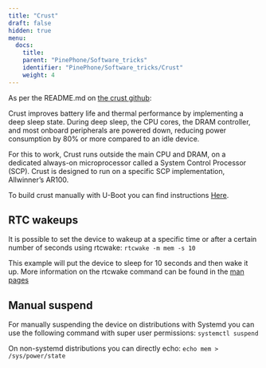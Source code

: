 ```yaml
---
title: "Crust"
draft: false
hidden: true
menu:
  docs:
    title:
    parent: "PinePhone/Software_tricks"
    identifier: "PinePhone/Software_tricks/Crust"
    weight: 4
---
```


As per the README.md on [the crust github](https://github.com/crust-firmware/crust):

Crust improves battery life and thermal performance by implementing a deep sleep state. During deep sleep, the CPU cores, the DRAM controller, and most onboard peripherals are powered down, reducing power consumption by 80% or more compared to an idle device.

For this to work, Crust runs outside the main CPU and DRAM, on a dedicated always-on microprocessor called a System Control Processor (SCP). Crust is designed to run on a specific SCP implementation, Allwinner’s AR100.

To build crust manually with U-Boot you can find instructions [Here](/documentation/General/U-Boot).

## RTC wakeups

It is possible to set the device to wakeup at a specific time or after a certain number of seconds using rtcwake: `rtcwake -m mem -s 10`

This example will put the device to sleep for 10 seconds and then wake it up. More information on the rtcwake command can be found in the [man pages](https://linux.die.net/man/8/rtcwake)

## Manual suspend

For manually suspending the device on distributions with Systemd you can use the following command with super user permissions: `systemctl suspend`

On non-systemd distributions you can directly echo: `echo mem > /sys/power/state`
